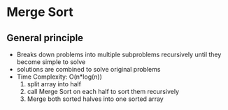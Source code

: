 # Merge Sort
## General principle

* Breaks down problems into multiple subproblems recursively until they become simple to solve
* solutions are combined to solve original problems
* Time Complexity: O(n*log(n))
  1. split array into half
  2. call Merge Sort on each half to sort them recursively
  3. Merge both sorted halves into one sorted array

## 